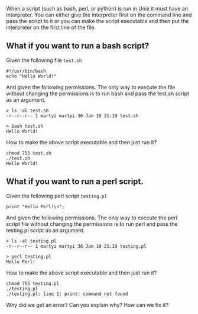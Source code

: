 When a script (such as bash, perl, or python) is run in Unix it must have an interpreter.  You can either give the interpreter first on the command line and pass the script to it or you can make the script executable and then put the interpreter on the first line of the file.


## What if you want to run a bash script?
Given the following file `test.sh`
```
#!/usr/bin/bash
echo "Hello World!"
```

And given the following permissions.  The only way to execute the file without changing the permissions is to run bash and pass the test.sh script as an argument.
```
> ls -al test.sh
-r--r--r-- 1 martyi martyi 36 Jan 19 21:19 test.sh

> bash test.sh
Hello World!
```




How to make the above script executable and then just run it?
```
chmod 755 test.sh
./test.sh
Hello World!
```




## What if you want to run a perl script.
Given the following perl script `testing.pl`
```
print "Hello Perl!\n";
```

And given the following permissions.  The only way to execute the perl script file without changing the permissions is to run perl and pass the testing.pl script as an argument.
```
> ls -al testing.pl
-r--r--r-- 1 martyi martyi 36 Jan 19 21:19 testing.pl

> perl testing.pl
Hello Perl!
```

 How to make the above script executable and then just run it?
```
chmod 755 testing.pl
./testing.pl
./testing.pl: line 1: print: command not found
```

Why did we get an error?  Can you explain why?
How can we fix it?

